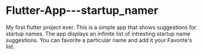 # Flutter-App---startup_namer
My first flutter project ever. This is a simple app that shows suggestions for startup names.
The app displays an infinite list of intresting startup name suggestions.
You can favorite a particular name and add it your Favorite's list.

